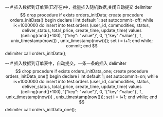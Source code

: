 -- # 插入数据到订单表(已存在)中，批量插入随机数据,关闭自动提交
delimiter $$
drop procedure if exists orders_initData;
create procedure orders_initData()
begin
    declare i int default 1;
    set autocommit=off;
   while i<=1000000 do
            insert into test.orders (user_id, commodities, status, deliver_status, total_price, create_time, update_time)
            values (ceiling(rand()*100), '{"key": "value"}', 0, '{"key":"value"}', 1, unix_timestamp(now()) , unix_timestamp(now()));
        set i = i+1;
    end while;
    commit;
end
$$ delimiter
call orders_initData();

-- # 插入数据到订单表中，自动提交，一条一条的插入
delimiter $$
drop procedure if exists orders_initData_one;
create procedure orders_initData_one()
begin
    declare i int default 1;
    set autocommit=on;
   while i<=1000000 do
            insert into test.orders (user_id, commodities, status, deliver_status, total_price, create_time, update_time)
            values (ceiling(rand()*100), '{"key": "value"}', 0, '{"key":"value"}', 1, unix_timestamp(now()) , unix_timestamp(now()));
        set i = i+1;
    end while;
end
$$ delimiter
call orders_initData_one();
